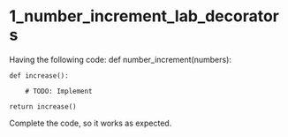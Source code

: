 # 1_number_increment_lab_decorators
Having the following code:
def number_increment(numbers):

    def increase():

        # TODO: Implement

    return increase()
Complete the code, so it works as expected.
